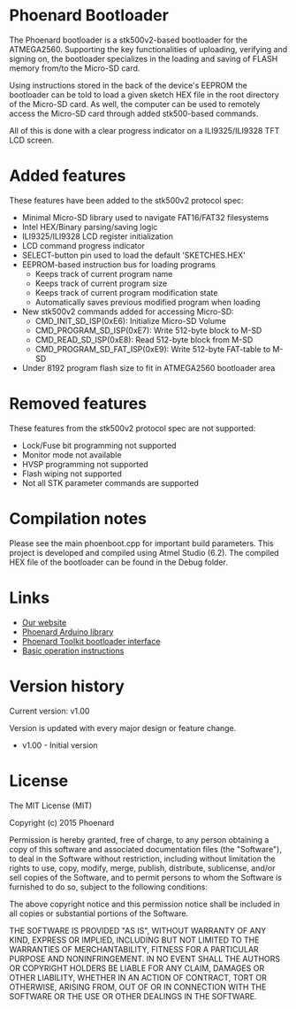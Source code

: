 # Phoenard Bootloader
The Phoenard bootloader is a stk500v2-based bootloader for the ATMEGA2560.
Supporting the key functionalities of uploading, verifying and signing on,
the bootloader specializes in the loading and saving of FLASH memory from/to
the Micro-SD card.

Using instructions stored in the back of the device's
EEPROM the bootloader can be told to load a given sketch HEX file in the root
directory of the Micro-SD card. As well, the computer can be used to remotely
access the Micro-SD card through added stk500-based commands. 

All of this is done with a clear progress indicator on a ILI9325/ILI9328
TFT LCD screen.

# Added features
These features have been added to the stk500v2 protocol spec:
* Minimal Micro-SD library used to navigate FAT16/FAT32 filesystems
* Intel HEX/Binary parsing/saving logic
* ILI9325/ILI9328 LCD register initialization
* LCD command progress indicator
* SELECT-button pin used to load the default 'SKETCHES.HEX'
* EEPROM-based instruction bus for loading programs
  * Keeps track of current program name
  * Keeps track of current program size
  * Keeps track of current program modification state
  * Automatically saves previous modified program when loading
* New stk500v2 commands added for accessing Micro-SD:
  * CMD_INIT_SD_ISP(0xE6): Initialize Micro-SD Volume
  * CMD_PROGRAM_SD_ISP(0xE7): Write 512-byte block to M-SD
  * CMD_READ_SD_ISP(0xE8): Read 512-byte block from M-SD
  * CMD_PROGRAM_SD_FAT_ISP(0xE9): Write 512-byte FAT-table to M-SD
* Under 8192 program flash size to fit in ATMEGA2560 bootloader area

# Removed features
These features from the stk500v2 protocol spec are not supported:
* Lock/Fuse bit programming not supported
* Monitor mode not available
* HVSP programming not supported
* Flash wiping not supported
* Not all STK parameter commands are supported

# Compilation notes
Please see the main phoenboot.cpp for important build parameters.
This project is developed and compiled using Atmel Studio (6.2).
The compiled HEX file of the bootloader can be found in the Debug folder.

# Links
* [Our website](http://phoenard.com)
* [Phoenard Arduino library](https://github.com/Phoenard/Phoenard)
* [Phoenard Toolkit bootloader interface](https://github.com/Phoenard/Phoenard-Toolkit)
* [Basic operation instructions](http://phoenard.com/basic-operation/)

# Version history
Current version: v1.00

Version is updated with every major design or feature change.
* v1.00 - Initial version

# License

The MIT License (MIT)

Copyright (c) 2015 Phoenard

Permission is hereby granted, free of charge, to any person obtaining a copy
of this software and associated documentation files (the "Software"), to deal
in the Software without restriction, including without limitation the rights
to use, copy, modify, merge, publish, distribute, sublicense, and/or sell
copies of the Software, and to permit persons to whom the Software is
furnished to do so, subject to the following conditions:

The above copyright notice and this permission notice shall be included in
all copies or substantial portions of the Software.

THE SOFTWARE IS PROVIDED "AS IS", WITHOUT WARRANTY OF ANY KIND, EXPRESS OR
IMPLIED, INCLUDING BUT NOT LIMITED TO THE WARRANTIES OF MERCHANTABILITY,
FITNESS FOR A PARTICULAR PURPOSE AND NONINFRINGEMENT. IN NO EVENT SHALL THE
AUTHORS OR COPYRIGHT HOLDERS BE LIABLE FOR ANY CLAIM, DAMAGES OR OTHER
LIABILITY, WHETHER IN AN ACTION OF CONTRACT, TORT OR OTHERWISE, ARISING FROM,
OUT OF OR IN CONNECTION WITH THE SOFTWARE OR THE USE OR OTHER DEALINGS IN
THE SOFTWARE.
